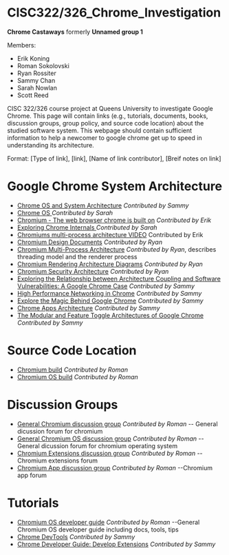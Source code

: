 # CISC322/326_Chrome_Investigation

**Chrome Castaways** formerly **Unnamed group 1**

Members:
* Erik Koning
* Roman Sokolovski
* Ryan Rossiter
* Sammy Chan
* Sarah Nowlan
* Scott Reed

CISC 322/326 course project at Queens University to investigate Google Chrome.
This page will contain links  (e.g., tutorials, documents, books, discussion groups, group policy, and source code location) about the
studied software system. This webpage should contain sufficient information to help a newcomer to google chrome get up to speed in
understanding its architecture.

Format: [Type of link], [link], [Name of link contributor], [Breif notes on link]

# Google Chrome System Architecture
* [Chrome OS and System Architecture](http://sufianalogy.blogspot.com/2012/12/chrome-os-and-system-architecture.html) _Contributed by Sammy_
* [Chrome OS ](https://en.wikipedia.org/wiki/Chrome_OS)_Contributed by Sarah_
* [Chromium - The web browser chrome is built on](https://www.chromium.org/developers/how-tos/getting-around-the-chrome-source-code) _Contributed by Erik_
* [Exploring Chrome Internals ](https://www.youtube.com/watch?v=Naol_TPPPL0)_Contributed by Sarah_
* [Chromiums multi-process architecture VIDEO](https://youtu.be/A0Z0ybTCHKs) Contributed by Erik
* [Chromium Design Documents](https://www.chromium.org/developers/design-documents) _Contributed by Ryan_
* [Chromium Multi-Process Architecture](https://www.chromium.org/developers/design-documents/multi-process-architecture) _Contributed by Ryan_, describes threading model and the renderer process
* [Chromium Rendering Architecture Diagrams](https://www.chromium.org/developers/design-documents/rendering-architecture-diagrams) _Contributed by Ryan_
* [Chromium Security Architecture](https://seclab.stanford.edu/websec/chromium/chromium-security-architecture.pdf) _Contributed by Ryan_
* [Exploring the Relationship between Architecture Coupling and Software Vulnerabilities: A Google Chrome Case](https://www.hbs.edu/faculty/Pages/item.aspx?num=52349) _Contributed by Sammy_
* [High Performance Networking in Chrome](https://www.aosabook.org/en/posa/high-performance-networking-in-chrome.html) _Contributed by Sammy_
* [Explore the Magic Behind Google Chrome](https://medium.com/@zicodeng/explore-the-magic-behind-google-chrome-c3563dbd2739) _Contributed by Sammy_
* [Chrome Apps Architecture](https://developer.chrome.com/apps/app_architecture) _Contributed by Sammy_
* [The Modular and Feature Toggle Architectures of
Google Chrome](http://users.encs.concordia.ca/~pcr/paper/Rahman2018EMSE-preproduction.pdf) _Contributed by Sammy_

# Source Code Location
* [Chromium build](https://www.chromium.org/developers/how-tos/get-the-code)           _Contributed by Roman_
* [Chromium OS build](https://www.chromium.org/chromium-os/build)           _Contributed by Roman_

# Discussion Groups
* [General Chromium discussion group](https://groups.google.com/a/chromium.org/group/chromium-discuss) _Contributed by Roman_  -- General dicussion forum for chromium
* [General Chromium OS discussion group](https://groups.google.com/a/chromium.org/group/chromium-os-discuss)           _Contributed by Roman_  -- General dicussion forum for chromium operating system
* [Chromium Extensions discussion group](https://groups.google.com/a/chromium.org/group/chromium-extensions)           _Contributed by Roman_  --Chromium extensions forum
* [Chromium App discussion group](https://groups.google.com/a/chromium.org/group/chromium-apps)           _Contributed by Roman_  --Chromium app forum

# Tutorials
* [Chromium OS developer guide](https://chromium.googlesource.com/chromiumos/docs/+/master/developer_guide.md)           _Contributed by Roman_  --General Chromium OS developer guide including docs, tools, tips
* [Chrome DevTools](https://developers.google.com/web/tools/chrome-devtools/) _Contributed by Sammy_
* [Chrome Developer Guide: Develop Extensions](https://developer.chrome.com/extensions/devguide) _Contributed by Sammy_

